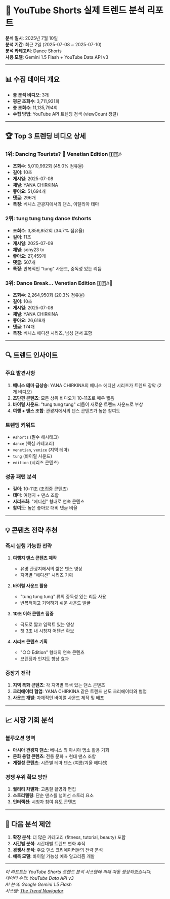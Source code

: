 # 🎯 YouTube Shorts 실제 트렌드 분석 리포트

**분석 일시**: 2025년 7월 10일  
**분석 기간**: 최근 2일 (2025-07-08 ~ 2025-07-10)  
**분석 카테고리**: Dance Shorts  
**사용 모델**: Gemini 1.5 Flash + YouTube Data API v3

---

## 📊 수집 데이터 개요

- **총 분석 비디오**: 3개
- **평균 조회수**: 3,711,931회
- **총 조회수**: 11,135,794회
- **수집 방법**: YouTube API 트렌딩 검색 (viewCount 정렬)

---

## 🏆 Top 3 트렌딩 비디오 상세

### 1위: Dancing Tourists? 💃 Venetian Edition 🇮🇹🎶
- **조회수**: 5,010,992회 (45.0% 점유율)
- **길이**: 10초
- **게시일**: 2025-07-08
- **채널**: YANA CHIRKINA
- **좋아요**: 51,694개
- **댓글**: 296개
- **특징**: 베니스 관광지에서의 댄스, 이탈리아 테마

### 2위: tung tung tung dance #shorts
- **조회수**: 3,859,852회 (34.7% 점유율)
- **길이**: 11초
- **게시일**: 2025-07-09
- **채널**: sony23 tv
- **좋아요**: 27,459개
- **댓글**: 507개
- **특징**: 반복적인 "tung" 사운드, 중독성 있는 리듬

### 3위: Dance Break… Venetian Edition 🇮🇹🎶🕺
- **조회수**: 2,264,950회 (20.3% 점유율)
- **길이**: 10초
- **게시일**: 2025-07-08
- **채널**: YANA CHIRKINA
- **좋아요**: 26,618개
- **댓글**: 174개
- **특징**: 베니스 에디션 시리즈, 남성 댄서 포함

---

## 🔍 트렌드 인사이트

### 주요 발견사항
1. **베니스 테마 급상승**: YANA CHIRKINA의 베니스 에디션 시리즈가 트렌드 장악 (2개 비디오)
2. **초단편 콘텐츠**: 모든 상위 비디오가 10-11초로 매우 짧음
3. **바이럴 사운드**: "tung tung tung" 리듬이 새로운 트렌드 사운드로 부상
4. **여행 + 댄스 조합**: 관광지에서의 댄스 콘텐츠가 높은 참여도

### 트렌딩 키워드
- `#shorts` (필수 해시태그)
- `dance` (핵심 카테고리)
- `venetian`, `venice` (지역 테마)
- `tung` (바이럴 사운드)
- `edition` (시리즈 콘텐츠)

### 성공 패턴 분석
- **길이**: 10-11초 (초집중 콘텐츠)
- **테마**: 여행지 + 댄스 조합
- **시리즈화**: "에디션" 형태로 연속 콘텐츠
- **참여도**: 높은 좋아요 대비 댓글 비율

---

## 💡 콘텐츠 전략 추천

### 즉시 실행 가능한 전략
1. **여행지 댄스 콘텐츠 제작**
   - 유명 관광지에서의 짧은 댄스 영상
   - 지역별 "에디션" 시리즈 기획

2. **바이럴 사운드 활용**
   - "tung tung tung" 류의 중독성 있는 리듬 사용
   - 반복적이고 기억하기 쉬운 사운드 발굴

3. **10초 이하 콘텐츠 집중**
   - 극도로 짧고 임팩트 있는 영상
   - 첫 3초 내 시청자 어텐션 확보

4. **시리즈 콘텐츠 기획**
   - "○○ Edition" 형태의 연속 콘텐츠
   - 브랜딩과 인지도 향상 효과

### 중장기 전략
1. **지역 특화 콘텐츠**: 각 지역별 특색 있는 댄스 콘텐츠
2. **크리에이터 협업**: YANA CHIRKINA 같은 트렌드 선도 크리에이터와 협업
3. **사운드 개발**: 자체적인 바이럴 사운드 제작 및 배포

---

## 📈 시장 기회 분석

### 블루오션 영역
- **아시아 관광지 댄스**: 베니스 외 아시아 명소 활용 기회
- **문화 융합 콘텐츠**: 전통 문화 + 현대 댄스 조합
- **계절성 콘텐츠**: 시즌별 테마 댄스 (여름/겨울 에디션)

### 경쟁 우위 확보 방안
1. **퀄리티 차별화**: 고품질 촬영과 편집
2. **스토리텔링**: 단순 댄스를 넘어선 스토리 요소
3. **인터랙션**: 시청자 참여 유도 콘텐츠

---

## 🎯 다음 분석 제안

1. **확장 분석**: 더 많은 카테고리 (fitness, tutorial, beauty) 포함
2. **시간별 분석**: 시간대별 트렌드 변화 추적
3. **경쟁사 분석**: 주요 댄스 크리에이터들의 전략 분석
4. **예측 모델**: 바이럴 가능성 예측 알고리즘 개발

---

*이 리포트는 YouTube Shorts 트렌드 분석 시스템에 의해 자동 생성되었습니다.*  
*데이터 수집: YouTube Data API v3*  
*AI 분석: Google Gemini 1.5 Flash*  
*시스템: [The Trend Navigator](https://github.com/TKay76/the-trend-navigator)*